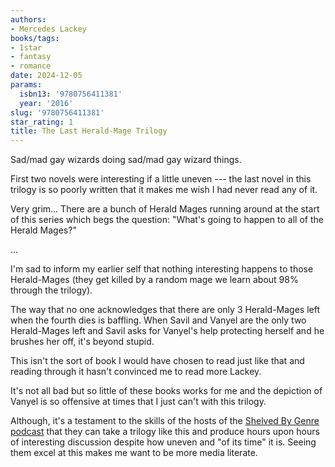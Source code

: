 ```yaml
---
authors:
- Mercedes Lackey
books/tags:
- 1star
- fantasy
- romance
date: 2024-12-05
params:
  isbn13: '9780756411381'
  year: '2016'
slug: '9780756411381'
star_rating: 1
title: The Last Herald-Mage Trilogy
---
```


Sad/mad gay wizards doing sad/mad gay wizard things.

<!--more-->

First two novels were interesting if a little uneven --- the last novel in this trilogy is so poorly written that it makes me wish I had never read any of it.

Very grim... There are a bunch of Herald Mages running around at the start of this series which begs the question: "What's going to happen to all of the Herald Mages?"

...

I'm sad to inform my earlier self that nothing interesting happens to those Herald-Mages (they get killed by a random mage we learn about 98% through the trilogy).

The way that no one acknowledges that there are only 3 Herald-Mages left when the fourth dies is baffling. When Savil and Vanyel are the only two Herald-Mages left and Savil asks for Vanyel's help protecting herself and he brushes her off, it's beyond stupid.

This isn't the sort of book I would have chosen to read just like that and reading through it hasn't convinced me to read more Lackey.

It's not all bad but so little of these books works for me and the depiction of Vanyel is so offensive at times that I just can't with this trilogy.

Although, it's a testament to the skills of the hosts of the [Shelved By Genre podcast](http://rangedtouch.com/category/shelved-by-genre/) that they can take a trilogy like this and produce hours upon hours of interesting discussion despite how uneven and "of its time" it is. Seeing them excel at this makes me want to be more media literate.